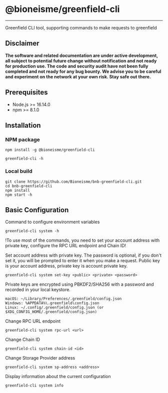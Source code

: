 # @bioneisme/greenfield-cli

---
Greenfield CLI tool, supporting commands to make requests to greenfield


## Disclaimer
**The software and related documentation are under active development, all subject to potential future change without
notification and not ready for production use. The code and security audit have not been fully completed and not ready
for any bug bounty. We advise you to be careful and experiment on the network at your own risk. Stay safe out there.**

## Prerequisites

- Node.js >= 16.14.0
- npm >= 8.1.0

## Installation

### NPM package

```
npm install -g @bioneisme/greenfield-cli
```

```
greenfield-cli -h
```

### Local build

```
git clone https://github.com/Bioneisme/bnb-greenfield-cli.git
cd bnb-greenfield-cli
npm install
npm start -h
```

## Basic Configuration

Command to configure environment variables
```
greenfield-cli system -h
```

!To use most of the commands, you need to set your account address with private key, configure the RPC URL endpoint and Chain ID!

Set account address with private key. The password is optional, if you don't set it, you will be prompted to enter it when you make a request.
Public key is your account address, private key is account private key.
```
greenfield-cli system set-key <public> <private> <password>
```

Private keys are encrypted using PBKDF2/SHA256 with a password and recorded in your local keystore.
```
macOS: ~/Library/Preferences/.greenfield/config.json
Windows: %APPDATA%\.greenfield\config.json
Linux: ~/.config/.greenfield/config.json (or $XDG_CONFIG_HOME/.greenfield/config.json)
```

Change RPC URL endpoint
```
greenfield-cli system rpc-url <url>
```

Change Chain ID
```
greenfield-cli system chain-id <id>
```

Change Storage Provider address
```
greenfield-cli system sp-address <address>
```

Display information about the current configuration
```
greenfield-cli system info
```